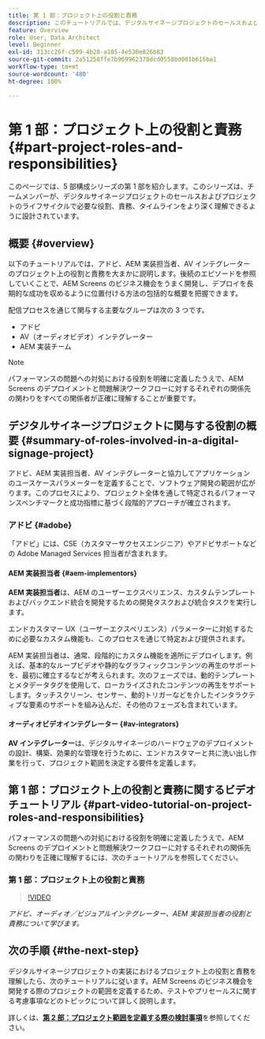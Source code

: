```yaml
---
title: 第 1 部：プロジェクト上の役割と責務
description: このチュートリアルでは、デジタルサイネージプロジェクトのセールスおよびプロジェクトのライフサイクルで必要な役割、責務、タイムラインについて説明します。
feature: Overview
role: User, Data Architect
level: Beginner
exl-id: 313cc26f-c509-4b28-a185-4e530e826b83
source-git-commit: 2a51258ffe7b969962378dcd0558bd001b616ba1
workflow-type: tm+mt
source-wordcount: '480'
ht-degree: 100%

---
```


# 第 1 部：プロジェクト上の役割と責務 {#part-project-roles-and-responsibilities}

このページでは、5 部構成シリーズの第 1 部を紹介します。このシリーズは、チームメンバーが、デジタルサイネージプロジェクトのセールスおよびプロジェクトのライフサイクルで必要な役割、責務、タイムラインをより深く理解できるように設計されています。

## 概要 {#overview}

以下のチュートリアルでは、アドビ、AEM 実装担当者、AV インテグレーターのプロジェクト上の役割と責務を大まかに説明します。後続のエピソードを参照していくことで、AEM Screens のビジネス機会をうまく開発し、デプロイを長期的な成功を収めるように位置付ける方法の包括的な概要を把握できます。

配信プロセスを通じて関与する主要なグループは次の 3 つです。

* アドビ
* AV（オーディオビデオ）インテグレーター
* AEM 実装チーム

>[!NOTE]
>
>パフォーマンスの問題への対処における役割を明確に定義したうえで、AEM Screens のデプロイメントと問題解決ワークフローに対するそれぞれの関係先の関わりをすべての関係者が正確に理解することが重要です。

## デジタルサイネージプロジェクトに関与する役割の概要 {#summary-of-roles-involved-in-a-digital-signage-project}

アドビ、AEM 実装担当者、AV インテグレーターと協力してアプリケーションのユースケースパラメーターを定義することで、ソフトウェア開発の範囲が広がります。このプロセスにより、プロジェクト全体を通して特定されるパフォーマンスベンチマークと成功指標に基づく段階的アプローチが確立されます。

### アドビ {#adobe}

「アドビ」には、CSE（カスタマーサクセスエンジニア）やアドビサポートなどの Adobe Managed Services 担当者が含まれます。

#### AEM 実装担当者 {#aem-implementors}

**AEM 実装担当者**&#x200B;は、AEM のユーザーエクスペリエンス、カスタムテンプレートおよびバックエンド統合を開発するための開発タスクおよび統合タスクを実行します。

エンドカスタマー UX（ユーザーエクスペリエンス）パラメーターに対処するために必要なカスタム機能も、このプロセスを通じて特定および提供されます。

AEM 実装担当者は、通常、段階的にカスタム機能を適所にデプロイします。例えば、基本的なループビデオや静的なグラフィックコンテンツの再生のサポートを、最初に確立するなどが考えられます。次のフェーズでは、動的テンプレートとメタデータタグを使用して、ローカライズされたコンテンツの再生をサポートします。タッチスクリーン、センサー、動的トリガーなどを介したインタラクティブな要素のサポートを組み込んだ、その他のフェーズも含まれています。

#### オーディオビデオインテグレーター {#av-integrators}

**AV インテグレーター**&#x200B;は、デジタルサイネージのハードウェアのデプロイメントの設計、構築、効果的な管理を行うために、エンドカスタマーと共に洗い出し作業を行って、プロジェクト範囲を決定する要件を定義します。

## 第 1 部：プロジェクト上の役割と責務に関するビデオチュートリアル {#part-video-tutorial-on-project-roles-and-responsibilities}

パフォーマンスの問題への対処における役割を明確に定義したうえで、AEM Screens のデプロイメントと問題解決ワークフローに対するそれぞれの関係先の関わりを正確に理解するには、次のチュートリアルを参照してください。

### 第 1 部：プロジェクト上の役割と責務

>[!VIDEO](https://video.tv.adobe.com/v/34077?captions=jpn)

*アドビ、オーディオ／ビジュアルインテグレーター、AEM 実装担当者の役割と責務について学びます。*

## 次の手順 {#the-next-step}

デジタルサイネージプロジェクトの実装におけるプロジェクト上の役割と責務を理解したら、次のチュートリアルに従います。AEM Screens のビジネス機会を開発する際のプロジェクトの範囲を定義するため、テストやプリセールスに関する考慮事項などのトピックについて詳しく説明します。

詳しくは、**[第 2 部：プロジェクト範囲を定義する際の検討事項](project-considerations.md)**&#x200B;を参照してください。
